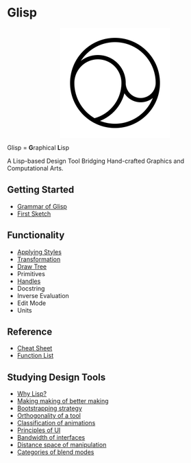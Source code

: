 # Glisp

<img src="./favicon/android-chrome-512x512.png" style="width: 256px; margin: 0 auto; display: block;" />

Glisp = **G**raphical **L**isp

A Lisp-based Design Tool Bridging Hand-crafted Graphics and Computational Arts.

## Getting Started

- [Grammar of Glisp](syntax-en)
- [First Sketch](get-started)

## Functionality

- [Applying Styles](styles)
- [Transformation](transform)
- [Draw Tree](draw-tree)
- Primitives
- [Handles](defining-handle)
- Docstring
- Inverse Evaluation
- Edit Mode
- Units

## Reference

- [Cheat Sheet](cheatsheet)
- [Function List](ref)

## Studying Design Tools

- [Why Lisp?](why-lisp)
- [Making making of better making](https://baku89.com/2020/06/26/c-activity)
- [Bootstrapping strategy](bootstrapping ':disabled')
- [Orthogonality of a tool](orthogonality)
- [Classification of animations](classification-of-animating)
- [Principles of UI](principles)
- [Bandwidth of interfaces](bandwidth)
- [Distance space of manipulation](distance-space ':disabled')
- [Categories of blend modes](blend-modes)
